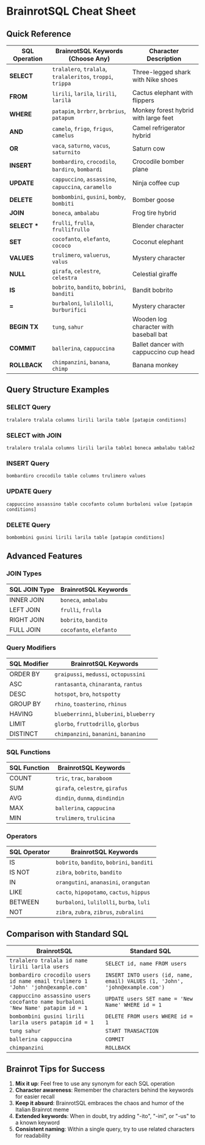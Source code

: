# BrainrotSQL Cheat Sheet

## Quick Reference

| SQL Operation | BrainrotSQL Keywords (Choose Any) | Character Description |
|---------------|-----------------------------------|------------------------|
| **SELECT**    | `tralalero`, `tralala`, `tralaleritos`, `troppi`, `trippa` | Three-legged shark with Nike shoes |
| **FROM**      | `lirili`, `larila`, `lirilì`, `larilà` | Cactus elephant with flippers |
| **WHERE**     | `patapim`, `brrbrr`, `brrbrius`, `patapum` | Monkey forest hybrid with large feet |
| **AND**       | `camelo`, `frigo`, `frigus`, `camelus` | Camel refrigerator hybrid |
| **OR**        | `vaca`, `saturno`, `vacus`, `saturnito` | Saturn cow |
| **INSERT**    | `bombardiro`, `crocodilo`, `bardiro`, `bombardi` | Crocodile bomber plane |
| **UPDATE**    | `cappuccino`, `assassino`, `capuccina`, `caramello` | Ninja coffee cup |
| **DELETE**    | `bombombini`, `gusini`, `bomby`, `bombiti` | Bomber goose |
| **JOIN**      | `boneca`, `ambalabu` | Frog tire hybrid |
| **SELECT \*** | `frulli`, `frulla`, `frullifrullo` | Blender character |
| **SET**       | `cocofanto`, `elefanto`, `cococo` | Coconut elephant |
| **VALUES**    | `trulimero`, `valuerus`, `valus` | Mystery character |
| **NULL**      | `girafa`, `celestre`, `celestra` | Celestial giraffe |
| **IS**        | `bobrito`, `bandito`, `bobrini`, `banditi` | Bandit bobrito |
| **=**         | `burbaloni`, `lulilolli`, `burburifici` | Mystery character |
| **BEGIN TX**  | `tung`, `sahur` | Wooden log character with baseball bat |
| **COMMIT**    | `ballerina`, `cappuccina` | Ballet dancer with cappuccino cup head |
| **ROLLBACK**  | `chimpanzini`, `banana`, `chimp` | Banana monkey |

## Query Structure Examples

### SELECT Query

```
tralalero tralala columns lirili larila table [patapim conditions]
```

### SELECT with JOIN

```
tralalero tralala columns lirili larila table1 boneca ambalabu table2
```

### INSERT Query

```
bombardiro crocodilo table columns trulimero values
```

### UPDATE Query

```
cappuccino assassino table cocofanto column burbaloni value [patapim conditions]
```

### DELETE Query

```
bombombini gusini lirili larila table [patapim conditions]
```

## Advanced Features

### JOIN Types

| SQL JOIN Type | BrainrotSQL Keywords |
|---------------|---------------------|
| INNER JOIN    | `boneca`, `ambalabu` |
| LEFT JOIN     | `frulli`, `frulla` |
| RIGHT JOIN    | `bobrito`, `bandito` |
| FULL JOIN     | `cocofanto`, `elefanto` |

### Query Modifiers

| SQL Modifier | BrainrotSQL Keywords |
|--------------|----------------------|
| ORDER BY     | `graipussi`, `medussi`, `octopussini` |
| ASC          | `rantasanta`, `chinaranta`, `rantus` |
| DESC         | `hotspot`, `bro`, `hotspotty` |
| GROUP BY     | `rhino`, `toasterino`, `rhinus` |
| HAVING       | `blueberrinni`, `bluberini`, `blueberry` |
| LIMIT        | `glorbo`, `fruttodrillo`, `glorbus` |
| DISTINCT     | `chimpanzini`, `bananini`, `bananino` |

### SQL Functions

| SQL Function | BrainrotSQL Keywords |
|--------------|----------------------|
| COUNT        | `tric`, `trac`, `baraboom` |
| SUM          | `girafa`, `celestre`, `girafus` |
| AVG          | `dindin`, `dunma`, `dindindin` |
| MAX          | `ballerina`, `cappucina` |
| MIN          | `trulimero`, `trulicina` |

### Operators

| SQL Operator | BrainrotSQL Keywords |
|--------------|----------------------|
| IS           | `bobrito`, `bandito`, `bobrini`, `banditi` |
| IS NOT       | `zibra`, `bobrito`, `bandito` |
| IN           | `orangutini`, `ananasini`, `orangutan` |
| LIKE         | `cacto`, `hipopotamo`, `cactus`, `hippus` |
| BETWEEN      | `burbaloni`, `lulilolli`, `burba`, `luli` |
| NOT          | `zibra`, `zubra`, `zibrus`, `zubralini` |

## Comparison with Standard SQL

| BrainrotSQL | Standard SQL |
|-------------|-------------|
| `tralalero tralala id name lirili larila users` | `SELECT id, name FROM users` |
| `bombardiro crocodilo users id name email trulimero 1 'John' 'john@example.com'` | `INSERT INTO users (id, name, email) VALUES (1, 'John', 'john@example.com')` |
| `cappuccino assassino users cocofanto name burbaloni 'New Name' patapim id = 1` | `UPDATE users SET name = 'New Name' WHERE id = 1` |
| `bombombini gusini lirili larila users patapim id = 1` | `DELETE FROM users WHERE id = 1` |
| `tung sahur` | `START TRANSACTION` |
| `ballerina cappuccina` | `COMMIT` |
| `chimpanzini` | `ROLLBACK` |

## Brainrot Tips for Success

1. **Mix it up**: Feel free to use any synonym for each SQL operation
2. **Character awareness**: Remember the characters behind the keywords for easier recall
3. **Keep it absurd**: BrainrotSQL embraces the chaos and humor of the Italian Brainrot meme
4. **Extended keywords**: When in doubt, try adding "-ito", "-ini", or "-us" to a known keyword
5. **Consistent naming**: Within a single query, try to use related characters for readability
